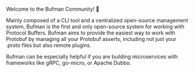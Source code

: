 Welcome to the Bufman Community! 👋

Mainly composed of a CLI tool and a centralized open-source management system, Bufman is the first and only open-source system for working with Protocol Buffers. Bufman aims to provide the easiest way to work with Protobuf by managing all your Protobuf asserts, including not just your .proto files but also remote plugins. 

Bufman can be especially helpful if you are building microservices with frameworks like gRPC, go-micro, or Apache Dubbo.
